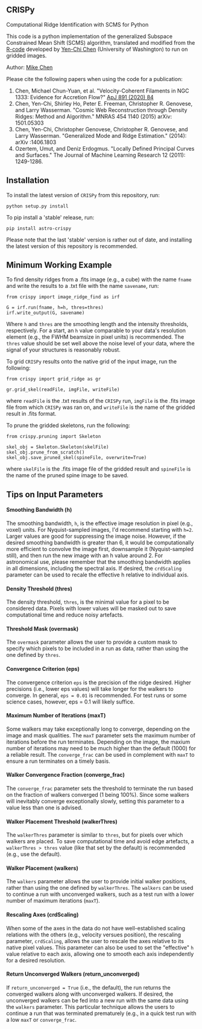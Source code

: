 ## CRISPy
Computational Ridge Identification with SCMS for Python

This code is a python implementation of the generalized Subspace Constrained Mean Shift (SCMS) algorithm, translated and modified from the [R-code](https://sites.google.com/site/yenchicr/algorithm) developed by [Yen-Chi Chen](http://faculty.washington.edu/yenchic/) (University of Washington) to run on gridded images.


Author: [Mike Chen](mailto:chen.m@queensu.ca)

Please cite the following papers when using the code for a publication:
1. Chen, Michael Chun-Yuan, et al. "Velocity-Coherent Filaments in NGC 1333: Evidence for Accretion Flow?" [ApJ 891 (2020) 84](https://ui.adsabs.harvard.edu/abs/2020ApJ...891...84C/abstract)
2. Chen, Yen-Chi, Shirley Ho, Peter E. Freeman, Christopher R. Genovese, and Larry Wasserman. "Cosmic Web Reconstruction through Density Ridges: Method and Algorithm." MNRAS 454 1140 (2015) arXiv: 1501.05303
3. Chen, Yen-Chi, Christopher Genovese, Christopher R. Genovese, and Larry Wasserman. "Generalized Mode and Ridge Estimation." (2014): arXiv :1406.1803
4. Ozertem, Umut, and Deniz Erdogmus. "Locally Defined Principal Curves and Surfaces." The Journal of Machine Learning Research 12 (2011): 1249-1286.


## Installation

To install the latest version of ```CRISPy``` from this repository, run:

```
python setup.py install
```

To pip install a 'stable' release, run:
```
pip install astro-crispy
```

Please note that the last 'stable' version is rather out of date, and installing the latest version of this repository is recommended.


## Minimum Working Example

To find density ridges from a .fits image (e.g., a cube) with the name ```fname``` and write the results to a .txt file with the name ```savename```, run:

```
from crispy import image_ridge_find as irf 

G = irf.run(fname, h=h, thres=thres)
irf.write_output(G, savename)
```

Where ```h``` and ```thres``` are the smoothing length and the intensity thresholds, respectively. For a start, an ```h``` value comparable to your data's resolution element (e.g., the FWHM beamsize in pixel units) is recommended. The ```thres``` value should be set well above the noise level of your data, where the signal of your structures is reasonably robust.

To grid ```CRISPy``` results onto the native grid of the input image, run the following:

```
from crispy import grid_ridge as gr

gr.grid_skel(readFile, imgFile, writeFile)
```

where ```readFile``` is the .txt results of the ```CRISPy``` run, ```imgFile``` is the .fits image file from which ```CRISPy``` was ran on, and ```writeFile``` is the name of the gridded result in .fits format.

To prune the gridded skeletons, run the following:

```
from crispy.pruning import Skeleton

skel_obj = Skeleton.Skeleton(skelFile)
skel_obj.prune_from_scratch()
skel_obj.save_pruned_skel(spineFile, overwrite=True)
```

where ```skelFile``` is the .fits image file of the gridded result and ```spineFile``` is the name of the pruned spine image to be saved.


## Tips on Input Parameters 

#### Smoothing Bandwidth (h)

The smoothing bandwidth, ```h```, is the effective image resolution in pixel (e.g., voxel) units. For Nyquist-sampled images, I'd recommend starting with ```h=2```. Larger values are good for suppressing the image noise. However, if the desired smoothing bandwidth is greater than 6, it would be computationally more efficient to convolve the image first, downsample it (Nyquist-sampled still), and then run the new image with an h value around 2. For astronomical use, please remember that the smoothing bandwidth applies in all dimensions, including the spectral axis. If desired, the ```crdScaling``` parameter can be used to recale the effective h relative to individual axis.

#### Density Threshold (thres)

The density threshold, ```thres```, is the minimal value for a pixel to be considered data. Pixels with lower values will be masked out to save computational time and reduce noisy artefacts.

#### Threshold Mask (overmask)

The ```overmask``` parameter allows the user to provide a custom mask to specify which pixels to be included in a run as data, rather than using the one defined by ```thres```.

#### Convergence Criterion (eps)

The convergence criterion ```eps``` is the precision of the ridge desired. Higher precisions (i.e., lower eps values) will take longer for the walkers to converge. In general, ```eps = 0.01``` is recommended. For test runs or some science cases, however, eps = 0.1 will likely suffice.

#### Maximum Number of Iterations (maxT)

Some walkers may take exceptionally long to converge, depending on the image and mask qualities. The ```maxT``` parameter sets the maximum number of iterations before the run terminates. Depending on the image, the maxium number of iterations may need to be much higher than the default (1000) for a reliable result. The ```converge_frac``` can be used in complement with ```maxT``` to ensure a run terminates on a timely basis.

#### Walker Convergence Fraction (converge_frac)

The ```converge_frac``` parameter sets the threshold to terminate the run based on the fraction of walkers converged (1 being 100%). Since some walkers will inevitably converge exceptionally slowly, setting this parameter to a value less than one is advised.

#### Walker Placement Threshold (walkerThres)

The ```walkerThres``` parameter is similar to ```thres```, but for pixels over which walkers are placed. To save computational time and avoid edge artefacts, a ```walkerThres > thres``` value (like that set by the default) is recommended (e.g., use the default).


#### Walker Placement (walkers)

The ```walkers``` parameter allows the user to provide initial walker positions, rather than using the one defined by ```walkerThres```. The ```walkers``` can be used to continue a run with unconverged walkers, such as a test run with a lower number of maximum iterations (```maxT```).


#### Rescaling Axes (crdScaling)

When some of the axes in the data do not have well-established scaling relations with the others (e.g., velocity versues position), the rescaling parameter, ```crdScaling```, allows the user to rescale the axes relative to its native pixel values. This parameter can also be used to set the "effective" ```h``` value relative to each axis, allowing one to smooth each axis independently for a desired resolution.


#### Return Unconverged Walkers (return_unconverged)
If ```return_unconverged = True``` (i.e., the default), the run returns the converged walkers along with unconverged walkers. If desired, the unconverged walkers can be fed into a new run with the same data using the ```walkers``` parameter. This particular technique allows the users to continue a run that was terminated prematurely (e.g., in a quick test run with a low ```maxT``` or ```converge_frac```.
